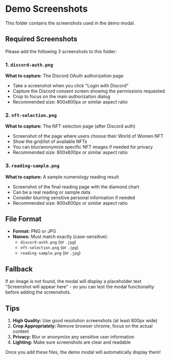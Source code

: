 # Demo Screenshots

This folder contains the screenshots used in the demo modal.

## Required Screenshots

Please add the following 3 screenshots to this folder:

### 1. `discord-auth.png`
**What to capture:** The Discord OAuth authorization page
- Take a screenshot when you click "Login with Discord"
- Capture the Discord consent screen showing the permissions requested
- Crop to focus on the main authorization dialog
- Recommended size: 800x600px or similar aspect ratio

### 2. `nft-selection.png`
**What to capture:** The NFT selection page (after Discord auth)
- Screenshot of the page where users choose their World of Women NFT
- Show the grid/list of available NFTs
- You can blur/anonymize specific NFT images if needed for privacy
- Recommended size: 800x600px or similar aspect ratio

### 3. `reading-sample.png`
**What to capture:** A sample numerology reading result
- Screenshot of the final reading page with the diamond chart
- Can be a real reading or sample data
- Consider blurring sensitive personal information if needed
- Recommended size: 800x600px or similar aspect ratio

## File Format

- **Format:** PNG or JPG
- **Names:** Must match exactly (case-sensitive):
  - `discord-auth.png` (or `.jpg`)
  - `nft-selection.png` (or `.jpg`)
  - `reading-sample.png` (or `.jpg`)

## Fallback

If an image is not found, the modal will display a placeholder text "Screenshot will appear here" - so you can test the modal functionality before adding the screenshots.

## Tips

1. **High Quality:** Use good resolution screenshots (at least 800px wide)
2. **Crop Appropriately:** Remove browser chrome, focus on the actual content
3. **Privacy:** Blur or anonymize any sensitive user information
4. **Lighting:** Make sure screenshots are clear and readable

Once you add these files, the demo modal will automatically display them!
